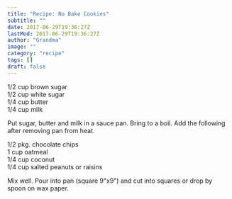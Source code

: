 ```yaml
---
title: "Recipe: No Bake Cookies"
subtitle: ""
date: 2017-06-29T19:36:27Z
lastMod: 2017-06-29T19:36:27Z
author: "Grandma"
image: ""
category: "recipe"
tags: []
draft: false
---
```

1/2 cup brown sugar  
1/2 cup white sugar  
1/4 cup butter  
1/4 cup milk  

Put sugar, butter and milk in a sauce pan. Bring to a boil. Add the following after removing pan from heat.  

1/2 pkg. chocolate chips  
1 cup oatmeal  
1/4 cup coconut  
1/4 cup salted peanuts or raisins  

Mix well. Pour into pan (square 9"x9") and cut into squares or drop by spoon on wax paper.  
